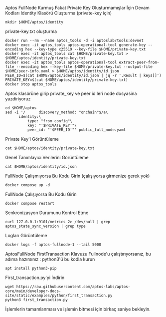 Aptos FullNode Kurmuş Fakat Private Key Oluşturmamışlar İçin Devam Kodları
Identity Klasörü Oluşturma (private-key için)

```
mkdir $HOME/aptos/identity
```

private-key.txt oluşturma

```
docker run --rm --name aptos_tools -d -i aptoslab/tools:devnet
docker exec -it aptos_tools aptos-operational-tool generate-key --encoding hex --key-type x25519 --key-file $HOME/private-key.txt
docker exec -it aptos_tools cat $HOME/private-key.txt > $HOME/aptos/identity/private-key.txt
docker exec -it aptos_tools aptos-operational-tool extract-peer-from-file --encoding hex --key-file $HOME/private-key.txt --output-file $HOME/peer-info.yaml > $HOME/aptos/identity/id.json
PEER_ID=$(cat $HOME/aptos/identity/id.json | jq -r '.Result | keys[]')
PRIVATE_KEY=$(cat $HOME/aptos/identity/private-key.txt)
docker stop aptos_tools
```

Aptos klasörüne girip private_key ve peer id leri node dosyasina yazdiriyoruz

```
cd $HOME/aptos
sed -i '/      discovery_method: "onchain"$/a\
      identity:\
          type: "from_config"\
          key: "'$PRIVATE_KEY'"\
          peer_id: "'$PEER_ID'"' public_full_node.yaml
```          
          
Private Key'i Görüntüleme

```
cat $HOME/aptos/identity/private-key.txt
```

Genel Tanımlayıcı Verilerini Görüntüleme

```
cat $HOME/aptos/identity/id.json
```

FullNode Çalışmıyorsa Bu Kodu Girin (çalışıyorsa girmenize gerek yok)

```
docker compose up -d
```

FullNode Çalışıyorsa Bu Kodu Girin

```
docker compose restart
```

Senkronizasyon Durumunu Kontrol Etme

```
curl 127.0.0.1:9101/metrics 2> /dev/null | grep aptos_state_sync_version | grep type
```

Logları Görüntüleme

```
docker logs -f aptos-fullnode-1 --tail 5000
```

AptosFullNode FirstTransaction Klavuzu
Fullnode'u çalıştırıyorsanız, bu adıma hazırsınız : python3'ü bu kodla kurun
```
apt install python3-pip
```

First_transaction.py'yi İndirin

```
wget https://raw.githubusercontent.com/aptos-labs/aptos-core/main/developer-docs-site/static/examples/python/first_transaction.py
python3 first_transaction.py
```
İşlemlerin tamamlanması ve işlemin bitmesi için birkaç saniye bekleyin.
